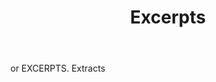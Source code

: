 ---
title: Excerpts
letter: E
permalink: "/definitions/bld-excerpts.html"
body: or EXCERPTS. Extracts
published_at: '2018-07-07'
source: Black's Law Dictionary 2nd Ed (1910)
layout: post
---